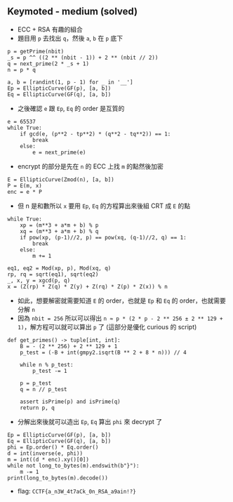 ## Keymoted - medium (solved)

* ECC + RSA 有趣的組合
* 題目用 `p` 去找出 `q`，然後 `a`, `b` 在 `p` 底下
```sage
p = getPrime(nbit)
_s = p ^^ ((2 ** (nbit - 1)) + 2 ** (nbit // 2))
q = next_prime(2 * _s + 1)
n = p * q

a, b = [randint(1, p - 1) for _ in '__']
Ep = EllipticCurve(GF(p), [a, b])
Eq = EllipticCurve(GF(q), [a, b])
```
* 之後確認 `e` 跟 `Ep`, `Eq` 的 order 是互質的
```sage
e = 65537
while True:
    if gcd(e, (p**2 - tp**2) * (q**2 - tq**2)) == 1:
        break
    else:
        e = next_prime(e)
```
* encrypt 的部分是先在 `n` 的 ECC 上找 `m` 的點然後加密
```sage
E = EllipticCurve(Zmod(n), [a, b])
P = E(m, x)
enc = e * P
```
* 但 n 是和數所以 `x` 要用 `Ep`, `Eq` 的方程算出來後組 CRT 成 `E` 的點
```sage
while True:
    xp = (m**3 + a*m + b) % p
    xq = (m**3 + a*m + b) % q
    if pow(xp, (p-1)//2, p) == pow(xq, (q-1)//2, q) == 1:
        break
    else:
        m += 1

eq1, eq2 = Mod(xp, p), Mod(xq, q)
rp, rq = sqrt(eq1), sqrt(eq2)
_, x, y = xgcd(p, q)
x = (Z(rp) * Z(q) * Z(y) + Z(rq) * Z(p) * Z(x)) % n
```
* 如此，想要解密就需要知道 `E` 的 order，也就是 `Ep` 和 `Eq` 的 order，也就需要分解 `n`
* 因為 `nbit = 256` 所以可以得出 `n ≈ p * (2 * p - 2 ** 256 ± 2 ** 129 + 1)`，解方程可以就可以算出 `p` 了 (這部分是優化 curious 的 script)
```sage
def get_primes() -> tuple[int, int]:
    B = - (2 ** 256) + 2 ** 129 + 1
    p_test = (-B + int(gmpy2.isqrt(B ** 2 + 8 * n))) // 4

    while n % p_test:
        p_test -= 1

    p = p_test
    q = n // p_test

    assert isPrime(p) and isPrime(q)
    return p, q
```
* 分解出來後就可以造出 `Ep`, `Eq` 算出 `phi` 來 decrypt 了
```sage
Ep = EllipticCurve(GF(p), [a, b])
Eq = EllipticCurve(GF(q), [a, b])
phi = Ep.order() * Eq.order()
d = int(inverse(e, phi))
m = int((d * enc).xy()[0])
while not long_to_bytes(m).endswith(b"}"):
    m -= 1
print(long_to_bytes(m).decode())
```
* flag: `CCTF{a_n3W_4t7aCk_0n_RSA_a9ain!?}`
